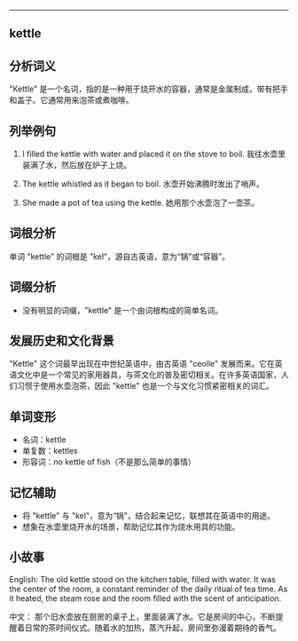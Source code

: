 
---------------
## kettle
## 分析词义

"Kettle" 是一个名词，指的是一种用于烧开水的容器，通常是金属制成，带有把手和盖子。它通常用来泡茶或煮咖啡。

## 列举例句

1. I filled the kettle with water and placed it on the stove to boil.
   我往水壶里装满了水，然后放在炉子上烧。

2. The kettle whistled as it began to boil.
   水壶开始沸腾时发出了哨声。

3. She made a pot of tea using the kettle.
   她用那个水壶泡了一壶茶。

## 词根分析

单词 "kettle" 的词根是 "kel"，源自古英语，意为“锅”或“容器”。

## 词缀分析

- 没有明显的词缀，"kettle" 是一个由词根构成的简单名词。

## 发展历史和文化背景

"Kettle" 这个词最早出现在中世纪英语中，由古英语 "ceolle" 发展而来。它在英语文化中是一个常见的家用器具，与茶文化的普及密切相关。在许多英语国家，人们习惯于使用水壶泡茶，因此 "kettle" 也是一个与文化习惯紧密相关的词汇。

## 单词变形

- 名词：kettle
- 单复数：kettles
- 形容词：no kettle of fish（不是那么简单的事情）

## 记忆辅助

- 将 "kettle" 与 "kel"，意为“锅”，结合起来记忆，联想其在英语中的用途。
- 想象在水壶里烧开水的场景，帮助记忆其作为烧水用具的功能。

## 小故事

English:
The old kettle stood on the kitchen table, filled with water. It was the center of the room, a constant reminder of the daily ritual of tea time. As it heated, the steam rose and the room filled with the scent of anticipation.

中文：
那个旧水壶放在厨房的桌子上，里面装满了水。它是房间的中心，不断提醒着日常的茶时间仪式。随着水的加热，蒸汽升起，房间里弥漫着期待的香气。

